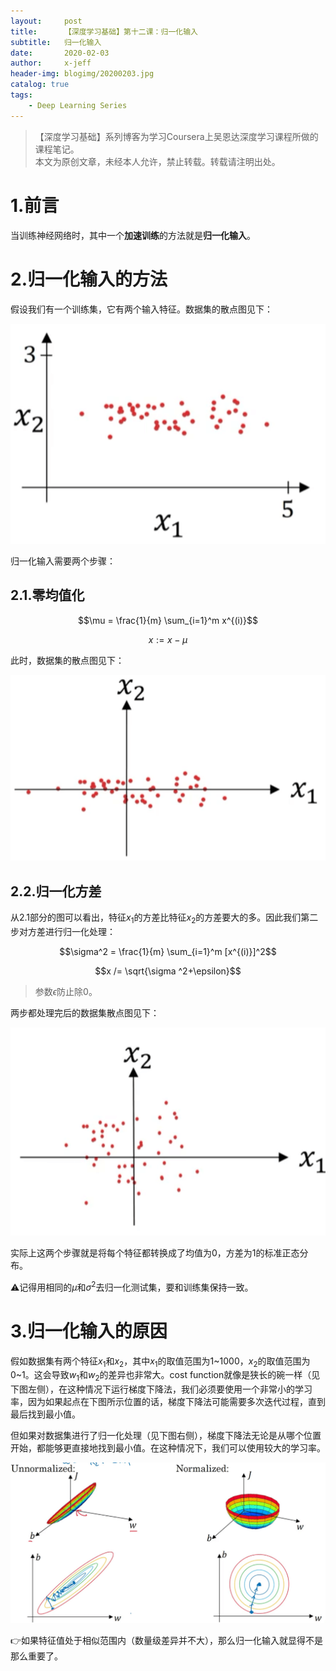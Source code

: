```yaml
---
layout:     post
title:      【深度学习基础】第十二课：归一化输入
subtitle:   归一化输入
date:       2020-02-03
author:     x-jeff
header-img: blogimg/20200203.jpg
catalog: true
tags:
    - Deep Learning Series
---
```

>【深度学习基础】系列博客为学习Coursera上吴恩达深度学习课程所做的课程笔记。  
>本文为原创文章，未经本人允许，禁止转载。转载请注明出处。

# 1.前言

当训练神经网络时，其中一个**加速训练**的方法就是**归一化输入**。

# 2.归一化输入的方法

假设我们有一个训练集，它有两个输入特征。数据集的散点图见下：

![](https://github.com/x-jeff/BlogImage/raw/master/DeepLearningSeries/Lesson12/12x1.png)

归一化输入需要两个步骤：

## 2.1.零均值化

$$\mu = \frac{1}{m} \sum_{i=1}^m x^{(i)}$$

$$x:=x-\mu$$

此时，数据集的散点图见下：

![](https://github.com/x-jeff/BlogImage/raw/master/DeepLearningSeries/Lesson12/12x2.png)

## 2.2.归一化方差

从2.1部分的图可以看出，特征$x_1$的方差比特征$x_2$的方差要大的多。因此我们第二步对方差进行归一化处理：

$$\sigma^2 = \frac{1}{m} \sum_{i=1}^m [x^{(i)}]^2$$

$$x /= \sqrt{\sigma ^2+\epsilon}$$

>参数$\epsilon$防止除0。

两步都处理完后的数据集散点图见下：

![](https://github.com/x-jeff/BlogImage/raw/master/DeepLearningSeries/Lesson12/12x3.png)

实际上这两个步骤就是将每个特征都转换成了均值为0，方差为1的标准正态分布。

⚠️记得用相同的$\mu$和$\sigma ^2$去归一化测试集，要和训练集保持一致。

# 3.归一化输入的原因

假如数据集有两个特征$x_1$和$x_2$，其中$x_1$的取值范围为1~1000，$x_2$的取值范围为0~1。这会导致$w_1$和$w_2$的差异也非常大。cost function就像是狭长的碗一样（见下图左侧），在这种情况下运行梯度下降法，我们必须要使用一个非常小的学习率，因为如果起点在下图所示位置的话，梯度下降法可能需要多次迭代过程，直到最后找到最小值。

但如果对数据集进行了归一化处理（见下图右侧），梯度下降法无论是从哪个位置开始，都能够更直接地找到最小值。在这种情况下，我们可以使用较大的学习率。

![](https://github.com/x-jeff/BlogImage/raw/master/DeepLearningSeries/Lesson12/12x4.png)

👉如果特征值处于相似范围内（数量级差异并不大），那么归一化输入就显得不是那么重要了。
